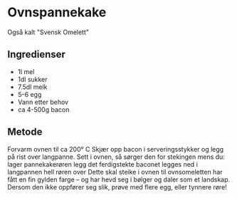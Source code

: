 
# Ovnspannekake

Også kalt "Svensk Omelett"

## Ingredienser

- 1l mel
- 1dl sukker
- 7.5dl melk
- 5-6 egg
- Vann etter behov
- ca 4-500g bacon

## Metode

Forvarm ovnen til ca 200° C
Skjær opp bacon i serveringsstykker og legg på rist over langpanne.
Sett i ovnen, så sørger den for stekingen mens du:
lager pannekakerøren
legg det ferdigstekte baconet legges ned i langpannen
hell røren over
Dette skal steike i ovnen til ovnsomeletten har fått en fin gylden farge – og har hevd seg i bølger og daler som et landskap.
Dersom den ikke oppfører seg slik, prøve med flere egg, eller tynnere røre!